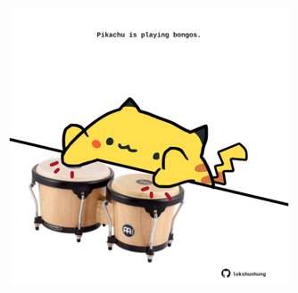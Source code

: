 <!-- built at 23/03/2025, 18:00:34 UTC -->
<p align="center">
  <img width="500" height="500" src="./ReadmeImage.svg">
</p>
